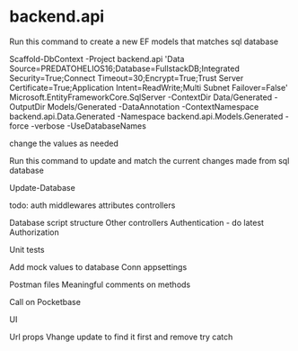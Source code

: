 # backend.api

Run this command to create a new EF models that matches sql database

Scaffold-DbContext -Project backend.api 'Data Source=PREDATOHELIOS16;Database=FullstackDB;Integrated Security=True;Connect Timeout=30;Encrypt=True;Trust Server Certificate=True;Application Intent=ReadWrite;Multi Subnet Failover=False' Microsoft.EntityFrameworkCore.SqlServer -ContextDir Data/Generated -OutputDir Models/Generated -DataAnnotation -ContextNamespace backend.api.Data.Generated -Namespace backend.api.Models.Generated -force -verbose -UseDatabaseNames

change the values as needed

Run this command to update and match the current changes made from sql database

Update-Database

todo:
auth
middlewares
attributes
controllers

Database script structure
Other controllers
Authentication - do latest
Authorization

Unit tests 

Add mock values to database
Conn appsettings

Postman files
Meaningful comments on methods 

Call on Pocketbase


UI

Url props
Vhange update to find it first and remove try catch